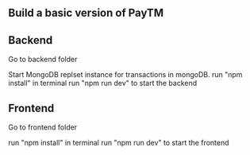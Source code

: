 
## Build a basic version of PayTM
## Backend
Go to backend folder

Start MongoDB replset instance for transactions in mongoDB.
run "npm install" in terminal
run "npm run dev" to start the backend


## Frontend
Go to frontend folder

run "npm install" in terminal
run "npm run dev" to start the frontend
